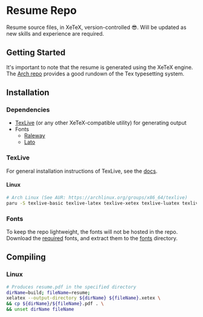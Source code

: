 # Resume Repo
Resume source files, in XeTeX, version-controlled 😎. Will be updated as new skills and experience are required.


## Getting Started
It's important to note that the resume is generated using the XeTeX engine. The [Arch repo](https://wiki.archlinux.org/title/TeX_Live) provides a good rundown of the Tex typesetting system.

## Installation
### Dependencies
- [TexLive](https://tug.org/texlive/) (or any other XeTeX-compatible utility) for generating output
- Fonts
     - [Raleway](https://fonts.google.com/specimen/Raleway)
     - [Lato](https://fonts.google.com/specimen/Lato)

### TexLive
<!-- TODO: Include setup guides for other OSes -->
For general installation instructions of TexLive, see the [docs](https://tug.org/texlive/).

#### Linux
```sh
# Arch Linux (See AUR: https://archlinux.org/groups/x86_64/texlive)
paru -S texlive-basic texlive-latex texlive-xetex texlive-luatex texlive-latexextra texlive-latexrecommended texlive-bibtexextra texlive-binextra texlive-context texlive-fontsextra texlive-fontsrecommended texlive-fontutils texlive-pictures
```

### Fonts
To keep the repo lightweight, the fonts will not be hosted in the repo. Download the [required](#dependencies) fonts, and extract them to the [fonts](./fonts/) directory.

## Compiling
### Linux
```sh
# Produces resume.pdf in the specified directory
dirName=build; fileName=resume;
xelatex --output-directory ${dirName} ${fileName}.xetex \
&& cp ${dirName}/${fileName}.pdf . \
&& unset dirName fileName
```
